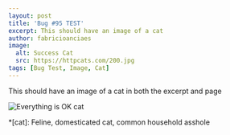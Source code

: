 ```yaml
---
layout: post
title: 'Bug #95 TEST'
excerpt: This should have an image of a cat
author: fabricioanciaes
image: 
  alt: Success Cat 
  src: https://httpcats.com/200.jpg
tags: [Bug Test, Image, Cat]
---
```


This should have an image of a cat in both the excerpt and page

![Everything is OK cat](https://httpcats.com/200.jpg)

*[cat]: Feline, domesticated cat, common household asshole
